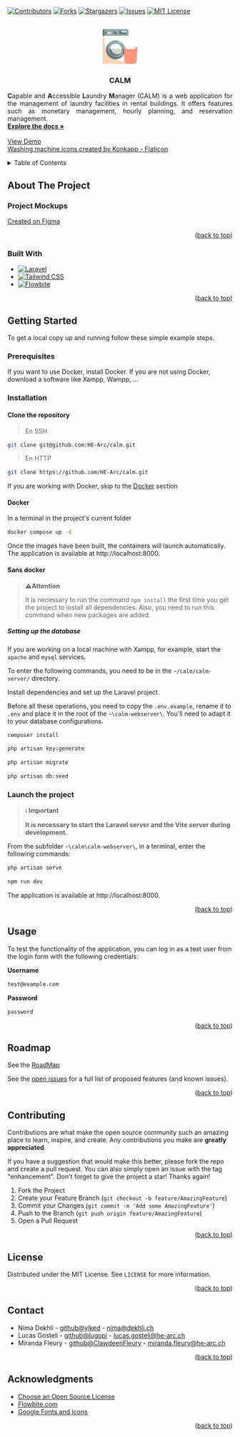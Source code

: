 <!-- README template from: https://github.com/othneildrew/Best-README-Template -->
<a name="readme-top"></a>


<!-- PROJECT SHIELDS -->
<!--
*** I'm using markdown "reference style" links for readability.
*** Reference links are enclosed in brackets [ ] instead of parentheses ( ).
*** See the bottom of this document for the declaration of the reference variables
*** for contributors-url, forks-url, etc. This is an optional, concise syntax you may use.
*** https://www.markdownguide.org/basic-syntax/#reference-style-links
-->
[![Contributors][contributors-shield]][contributors-url]
[![Forks][forks-shield]][forks-url]
[![Stargazers][stars-shield]][stars-url]
[![Issues][issues-shield]][issues-url]
[![MIT License][license-shield]][license-url]

<!-- PROJECT LOGO -->
<br />
<div align="center">
  <a href="https://github.com/HE-Arc/calm">
    <img src="calm-webserver/public/favicon.png" alt="Logo" width="80" height="80">
  </a>

<h3 align="center">CALM</h3>

  <p align="justify">
    <strong>C</strong>apable and <strong>A</strong>ccessible <strong>L</strong>aundry <strong>M</strong>anager (CALM) is a web application for the management of laundry facilities in rental buildings. It offers features such as monetary management, hourly planning, and reservation management.
    <br>
    <a href="https://github.com/HE-Arc/calm/wiki"><strong>Explore the docs »</strong></a>
    <br>
    <br>
    <a href="https://calm.k8s.ing.he-arc.ch/">View Demo</a>
    <br>
    <a href="https://www.flaticon.com/free-icons/washing-machine" title="washing machine icons">Washing machine icons created by Konkapp - Flaticon</a>
  </p>
</div>

<!-- TABLE OF CONTENTS -->
<details>
  <summary>Table of Contents</summary>
  <ol>
    <li>
      <a href="#about-the-project">About The Project</a>
      <ul>
        <li><a href="#project-mockups">Project Mockups</a></li>
        <li><a href="#built-with">Built With</a></li>
      </ul>
    </li>
    <li>
      <a href="#getting-started">Getting Started</a>
      <ul>
        <li><a href="#prerequisites">Prerequisites</a></li>
        <li><a href="#installation">Installation</a></li>
        <li><a href="#launch-the-project">Launch the project</a></li>
      </ul>
    </li>
    <li><a href="#usage">Usage</a></li>
    <li><a href="#roadmap">Roadmap</a></li>
    <li><a href="#contributing">Contributing</a></li>
    <li><a href="#license">License</a></li>
    <li><a href="#contact">Contact</a></li>
    <li><a href="#acknowledgments">Acknowledgments</a></li>
  </ol>
</details>

<!-- ABOUT THE PROJECT -->
## About The Project
### Project Mockups
[Created on Figma](https://www.figma.com/file/NNrZhlrTNmXNe8WoY6ZDa6/CALM?type=design&node-id=0%3A1&mode=design&t=xZoSIwSpu75IFXqZ-1)

<p align="right">(<a href="#readme-top">back to top</a>)</p>

### Built With
* [![Laravel][Laravel.com]][Laravel-url]
* [![Tailwind CSS][Tailwind.com]][Tailwind-url]
* [![Flowbite][Flowbite.com]][Flowbite-url]

<p align="right">(<a href="#readme-top">back to top</a>)</p>

<!-- GETTING STARTED -->
## Getting Started
To get a local copy up and running follow these simple example steps.

### Prerequisites
If you want to use Docker, install Docker.
If you are not using Docker, download a software like Xampp, Wampp, ...

### Installation
#### Clone the repository
> En SSH
   ```sh
   git clone git@github.com:HE-Arc/calm.git
   ```
> En HTTP
   ```sh
   git clone https://github.com/HE-Arc/calm.git
   ```

If you are working with Docker, skip to the <a href="#docker">Docker</a> section  

#### Docker
In a terminal in the project's current folder
   ```sh
   docker compose up -d
   ```

Once the images have been built, the containers will launch automatically. The application is available at http://localhost:8000.

#### Sans docker
> **⚠️Attention**
>
> It is necessary to run the command `npm install` the first time you get the project to install all dependencies.
> Also, you need to run this command when new packages are added.

##### Setting up the database
If you are working on a local machine with Xampp, for example, start the `apache` and `mysql` services.

To enter the following commands, you need to be in the `~/calm/calm-server/` directory.

Install dependencies and set up the Laravel project.

Before all these operations, you need to copy the `.env.example`, rename it to `.env` and place it in the root of the
`~\calm-webserver\`. You'll need to adapt it to your database configurations.

```sh
composer install
```

```sh
php artisan key:generate
```

```sh
php artisan migrate
```

```sh
php artisan db:seed
```

### Launch the project
> ℹ️ **Important**
>
> **It is necessary to start the Laravel server and the Vite server during development.**

From the subfolder `~\calm\calm-webserver\`, in a terminal, enter the following commands:
   ```sh
   php artisan serve
   ```

   ```sh
   npm run dev
   ```

The application is available at http://localhost:8000.

<p align="right">(<a href="#readme-top">back to top</a>)</p>

<!-- USAGE EXAMPLES -->
## Usage

To test the functionality of the application, you can log in as a test user from the login form with the following credentials:

**Username**
```bash
test@example.com
```

**Password**
```bash
password
```

<p align="right">(<a href="#readme-top">back to top</a>)</p>

<!-- ROADMAP -->
## Roadmap
See the [RoadMap](https://github.com/HE-Arc/calm/wiki/Roadmap)

See the [open issues](https://github.com/HE-Arc/calm/issues) for a full list of proposed features (and known issues).

<p align="right">(<a href="#readme-top">back to top</a>)</p>

<!-- CONTRIBUTING -->
## Contributing

Contributions are what make the open source community such an amazing place to learn, inspire, and create. Any contributions you make are **greatly appreciated**.

If you have a suggestion that would make this better, please fork the repo and create a pull request. You can also simply open an issue with the tag "enhancement".
Don't forget to give the project a star! Thanks again!

1. Fork the Project
2. Create your Feature Branch (`git checkout -b feature/AmazingFeature`)
3. Commit your Changes (`git commit -m 'Add some AmazingFeature'`)
4. Push to the Branch (`git push origin feature/AmazingFeature`)
5. Open a Pull Request

<p align="right">(<a href="#readme-top">back to top</a>)</p>

<!-- LICENSE -->
## License

Distributed under the MIT License. See `LICENSE` for more information.

<p align="right">(<a href="#readme-top">back to top</a>)</p>

<!-- CONTACT -->
## Contact

* Nima Dekhli - [github@ylked](https://github.com/ylked) - [nima@dekhli.ch](mailto:nima@dekhli.ch?subject=[GitHub]%20CALM)
* Lucas Gosteli - [github@lugopi](https://github.com/lugopi) - [lucas.gosteli@he-arc.ch](mailto:lucas.gosteli@he-arc.ch?subject=[GitHub]%20CALM)
* Miranda Fleury - [github@ClawdeenFleury](https://github.com/ClawdeenFleury) - [miranda.fleury@he-arc.ch](mailto:miranda.fleury@he-arc.ch?subject=[GitHub]%20CALM)

<p align="right">(<a href="#readme-top">back to top</a>)</p>

<!-- ACKNOWLEDGMENTS -->
## Acknowledgments

* [Choose an Open Source License](https://choosealicense.com)
* [Flowbite.com][Flowbite-url]
* [Google Fonts and icons](https://fonts.google.com)

<p align="right">(<a href="#readme-top">back to top</a>)</p>

<!-- MARKDOWN LINKS & IMAGES -->
<!-- https://www.markdownguide.org/basic-syntax/#reference-style-links -->
[contributors-shield]: https://img.shields.io/github/contributors/HE-Arc/calm.svg?style=for-the-badge
[contributors-url]: https://github.com/HE-Arc/calm/graphs/contributors
[forks-shield]: https://img.shields.io/github/forks/HE-Arc/calm.svg?style=for-the-badge
[forks-url]: https://github.com/HE-Arc/calm/forks
[stars-shield]: https://img.shields.io/github/stars/HE-Arc/calm.svg?style=for-the-badge
[stars-url]: https://github.com/HE-Arc/calm/stargazers
[issues-shield]: https://img.shields.io/github/issues/HE-Arc/calm.svg?style=for-the-badge
[issues-url]: https://github.com/HE-Arc/calm/issues
[license-shield]: https://img.shields.io/badge/license-MIT-green?style=for-the-badge
[license-url]: https://github.com/HE-Arc/calm/blob/main/LICENSE
[Laravel.com]: https://img.shields.io/badge/Laravel-FF2D20?style=for-the-badge&logo=laravel&logoColor=white
[Laravel-url]: https://laravel.com
[Tailwind.com]: https://img.shields.io/badge/Tailwind%20CSS-2.x-38B2AC?style=flat-square&logo=tailwind-css&logoColor=white
[Tailwind-url]: https://tailwindcss.com/
[Flowbite.com]: https://img.shields.io/badge/Flowbite-3B82F6?style=for-the-badge&logo=flowbite-css&logoColor=white
[Flowbite-url]: https://flowbite.com
